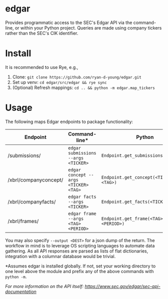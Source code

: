 # edgar

Provides programmatic access to the SEC's Edgar API via the command-line, or within your Python project. Queries are made using company tickers rather than the SEC's CIK identifier.

# Install
It is recommended to use Rye, e.g.,

1. Clone: `git clone https://github.com/ryan-d-young/edgar.git`
2. Set up venv: `cd edgar/src/edgar && rye sync`
3. (Optional) Refresh mappings: `cd .. && python -m edgar.map_tickers`

# Usage
The following maps Edgar endpoints to package functionality:

| Endpoint | Command-line* | Python |
| -------- | ------------ | ------ |
| /submissions/ | `edgar submissions --args <TICKER>` | `Endpoint.get_submissions(<TICKER>)` |
| /xbrl/companyconcept/ | `edgar concept --args <TICKER> <TAG>` | `Endpoint.get_concept(<TICKER>, <TAG>)` |
| /xbrl/companyfacts/ | `edgar facts --args <TICKER>` | `Endpoint.get_facts(<TICKER>)` |
| /xbrl/frames/ | `edgar frame --args <TAG> <PERIOD>` | `Endpoint.get_frame(<TAG>, <PERIOD>)` |

You may also specify `--output <DEST>` for a json dump of the return. The workflow in mind is to leverage OS scripting languages to automate data gathering. As all API responses are parsed as lists of flat dictionaries, integration with a columnar database would be trivial.

*Assumes edgar is installed globally. If not, set your working directory to one level above the module and prefix any of the above commands with `python -m`.

*For more information on the API itself: https://www.sec.gov/edgar/sec-api-documentation*
